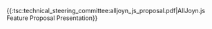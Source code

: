 {{:tsc:technical_steering_committee:alljoyn_js_proposal.pdf|AllJoyn.js Feature Proposal Presentation}}
